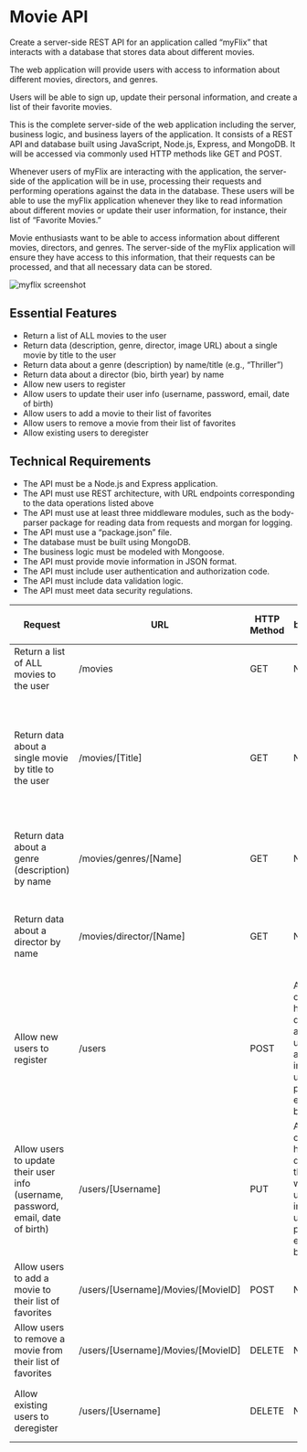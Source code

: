 # Movie API

Create a server-side REST API for an application called “myFlix” that interacts with a database that stores data about different movies. 

The web application will provide users with access to information about different movies, directors, and genres. 

Users will be able to sign up, update their personal information, and create a list of their favorite movies.

This is the complete server-side of the web application including the server, business logic, and business layers of the application. It consists of a REST API and database built using JavaScript, Node.js, Express, and MongoDB. It will be accessed via commonly used HTTP methods like GET and POST.

Whenever users of myFlix are interacting with the application, the server-side of the application will be in use, processing their requests and performing operations against the data in the database. These users will be able to use the myFlix application whenever they like to read information about different movies or update their user information, for instance, their list of “Favorite Movies.”

Movie enthusiasts want to be able to access information about different movies, directors, and genres. The server-side of the myFlix application will ensure they have access to this information, that their requests can be processed, and that all necessary data can be stored.

![myflix screenshot](https://user-images.githubusercontent.com/80426764/127749363-831e1a2d-b19f-4e63-a429-9bca4b95dcec.png)

## Essential Features<br>
* Return a list of ALL movies to the user<br>
* Return data (description, genre, director, image URL) about a single movie by title to the user<br>
* Return data about a genre (description) by name/title (e.g., “Thriller”)<br>
* Return data about a director (bio, birth year) by name<br>
* Allow new users to register<br>
* Allow users to update their user info (username, password, email, date of birth)<br>
* Allow users to add a movie to their list of favorites<br>
* Allow users to remove a movie from their list of favorites<br>
* Allow existing users to deregister<br>

## Technical Requirements
* The API must be a Node.js and Express application.
* The API must use REST architecture, with URL endpoints corresponding to the data operations listed above
* The API must use at least three middleware modules, such as the body-parser package for reading data from requests and morgan for logging.
* The API must use a “package.json” file.
* The database must be built using MongoDB.
* The business logic must be modeled with Mongoose.
* The API must provide movie information in JSON format.
* The API must include user authentication and authorization code.
* The API must include data validation logic.
* The API must meet data security regulations.

|Request|URL|HTTP Method|Request body data format|Response body data format|
|--- |--- |--- |--- |--- |
|Return a list of ALL movies to the user|/movies|GET|None|A JSON object holding data about all the movies|
|Return data about a single movie by title to the user|/movies/[Title]|GET|None|A JSON object holding data about a single movie containing description, genre, director, image URL, whether it’s featured or not|
|Return data about a genre (description) by name|/movies/genres/[Name]|GET|None|A JSON object holding data about the genre by the title and description|
|Return data about a director by name|/movies/director/[Name]|GET|None|A JSON object holding data about a director containing bio, birth year, death year|
|Allow new users to register|/users|POST|A JSON object holding data about the user to add including username, password, email, and birthday|A JSON object holding data about the user to added including an ID and Favorite Movies|
|Allow users to update their user info (username, password, email, date of birth)|/users/[Username]|PUT|A JSON object holding data that the user wants to update including username, password, email, and birthday|A JSON object with data about what was updated including username, password, email, and birthday|
|Allow users to add a movie to their list of favorites|/users/[Username]/Movies/[MovieID]|POST|None|A JSON object with added movie ID in FavoriteMovies array|
|Allow users to remove a movie from their list of favorites|/users/[Username]/Movies/[MovieID]|DELETE|None|A JSON object with data that was removed from MovieFavorites|
|Allow existing users to deregister|/users/[Username]|DELETE|None|A text message indicating the user has been removed|
